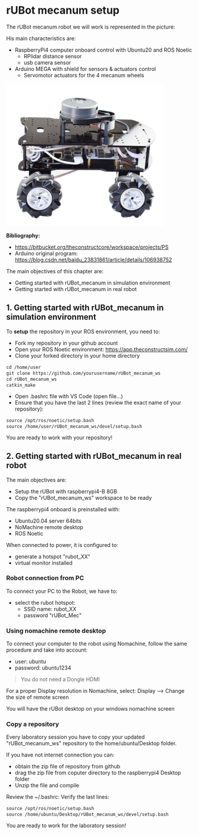 # **rUBot mecanum setup**

The rUBot mecanum robot we will work is represented in the picture:

His main characteristics are: 

- RaspberryPi4 computer onboard control with Ubuntu20 and ROS Noetic
  - RPlidar distance sensor
  - usb camera sensor
- Arduino MEGA with shield for sensors & actuators control
  - Servomotor actuators for the 4 mecanum wheels
  
![](./Images/01_Setup/1_osoyoo.png)


**Bibliography:**
- https://bitbucket.org/theconstructcore/workspace/projects/PS
- Arduino original program: https://blog.csdn.net/baidu_23831861/article/details/106938752

The main objectives of this chapter are:

- Getting started with rUBot_mecanum in simulation environment
- Getting started with rUBot_mecanum in real robot

## **1. Getting started with rUBot_mecanum in simulation environment**

To **setup** the repository in your ROS environment, you need to:
- Fork my repository in your github account
- Open your ROS Noetic environment: https://app.theconstructsim.com/
- Clone your forked directory in your home directory
```shell
cd /home/user
git clone https://github.com/yourusername/rUBot_mecanum_ws
cd rUBot_mecanum_ws
catkin_make
```
- Open .bashrc file with VS Code (open file...)
- Ensure that you have the last 2 lines (review the exact name of your repository):
```shell
source /opt/ros/noetic/setup.bash
source /home/user/rUBot_mecanum_ws/devel/setup.bash
```
You are ready to work with your repository!

## **2. Getting started with rUBot_mecanum in real robot**

The main objectives are:

- Setup the rUBot with raspberrypi4-B 8GB
- Copy the "rUBot_mecanum_ws" workspace to be ready

The raspberrypi4 onboard is preinstalled with:
- Ubuntu20.04 server 64bits
- NoMachine remote desktop
- ROS Noetic

When connected to power, it is configured to:
- generate a hotspot "rubot_XX"
- virtual monitor installed

### **Robot connection from PC**

To connect your PC to the Robot, we have to:
- select the rubot hotspot:
    - SSID name: rubot_XX 
    - password "rUBot_Mec"


### **Using nomachine remote desktop**
To connect your computer to the robot using Nomachine, follow the same procedure and take into account:

- user: ubuntu
- password: ubuntu1234

>You do not need a Dongle HDMI

For a proper Display resolution in Nomachine, select: Display --> Change the size of remote screen

You will have the rUBot desktop on your windows nomachine screen


### **Copy a repository**

Every laboratory session you have to copy your updated "rUBot_mecanum_ws" repository to the home/ubuntu/Desktop folder.

If you have not internet connection you can:
- obtain the zip file of repository from github 
- drag the zip file from coputer directory to the raspberrypi4 Desktop folder
- Unzip the file and compile

Review the ~/.bashrc: Verify the last lines:
```shell
source /opt/ros/noetic/setup.bash
source /home/ubuntu/Desktop/rUBot_mecanum_ws/devel/setup.bash
```

You are ready to work for the laboratory session!
